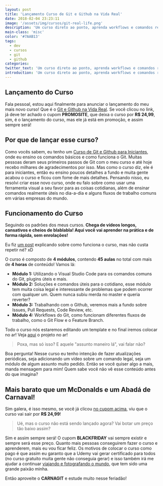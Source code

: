 ```yaml
---
layout: post
title: 'Lançamento Curso de Git e Github na Vida Real'
date: 2018-02-04 23:23:11
image: '/assets/img/cursos/git-real-life.png'
description: 'Um curso direto ao ponto, aprenda workflows e comandos realmente úteis do dia-a-dia no Git.'
main-class: 'misc'
color: '#7AAB13'
tags:
  - dev
  - cursos
  - git
  - github
categories:
twitter_text: 'Um curso direto ao ponto, aprenda workflows e comandos realmente úteis do dia-a-dia no Git.'
introduction: 'Um curso direto ao ponto, aprenda workflows e comandos realmente úteis do dia-a-dia no Git.'
---
```


## Lançamento do Curso

Fala pessoal, estou aqui finalmente para anunciar o lançamento do meu mais novo curso! Que é o [Git e Github na Vida Real](https://www.udemy.com/git-e-github-na-vida-real/?couponCode=BLACKFRIDAY). Se você clicou no link, já deve ter achado o cupom **PROMOSITE**, que deixa o curso por **R\$ 24,99**, sim, é o lançamento do curso, mas ele já está em promoção, e assim sempre será!

## Por que de lançar esse curso?

Como vocês sabem, eu tenho um [Curso de Git e Github para Iniciantes](https://www.udemy.com/git-e-github-para-iniciantes/), onde eu ensino os comandos básicos e como funciona o Git. Muitas pessoas deram seus primeiros passos de Git com o meu curso e até hoje recebo milhares de agradecimentos por isso. Mas como o curso diz, ele é para iniciantes, então eu ensino poucos detalhes a fundo e muita gente acabou o curso e ficou com fome de mais detalhes. Pensando nisso, eu resolvi criar esse novo curso, onde eu falo sobre como usar uma ferramenta visual a seu favor para as coisas cotidianas, além de ensinar comandos realmente úteis no dia-a-dia e alguns fluxos de trabalho comuns em várias empresas do mundo.

## Funcionamento do Curso

Seguindo os padrões dos meus cursos. **Chega de vídeos longos, cansativos e cheios de blablabla! Aqui você vai aprender na prática e de forma rápida, sem enrolações!**

Eu fiz [um post](https://willianjusten.com.br/chamada-curso-git-e-github-na-vida-real/) explicando sobre como funciona o curso, mas não custa repetir né? xD

O curso é composto de **4 módulos**, contendo **45 aulas** no total com mais de **4 horas** de conteúdo! Vamos lá:

- **Módulo 1:** Utilizando o Visual Studio Code para os comandos comuns do Git, plugins úteis e mais.
- **Módulo 2:** Soluções e comandos úteis para o cotidiano, esse módulo tem muita coisa legal e interessante de problemas que podem ocorrer com qualquer um. Quem nunca subiu merda no master e queria reverter?
- **Módulo 3:** Trabalhando com o Github, veremos mais a fundo sobre Issues, Pull Requests, Code Review, etc.
- **Módulo 4:** Workflows do Git, como funcionam diferentes fluxos de trabalho, como o Git Flow e o Feature Branch.

Todo o curso nós estaremos editando um template e no final iremos colocar no ar! Veja [aqui](https://willianjusten.com.br/photo-portfolio/) o projeto no ar!

> Poxa, mas só isso? E aquele "assunto maneiro lá", vai falar não?

Boa pergunta! Nesse curso eu tenho intenção de fazer atualizações periódicas, seja adicionando um vídeo sobre um comando legal, seja um módulo de algum assunto muito pedido. Então se você quiser algo a mais, manda mensagem para mim! Quem sabe você não vê esse conteúdo antes do que imagina?

## Mais barato que um McDonalds e um Abadá de Carnaval!

Sim galera, é isso mesmo, se você já clicou [no cupom acima](https://www.udemy.com/git-e-github-na-vida-real/?couponCode=BLACKFRIDAY), viu que o curso vai sair por **R\$ 24,99**!

> Ué, mas o curso não está sendo lançado agora? Vai botar um preço tão baixo assim?

Sim e assim sempre será! O cupom **BLACKFRIDAY** vai sempre existir e sempre será esse preço. Quanto mais pessoas conseguirem fazer o curso e aprenderem, mais eu vou ficar feliz. Os motivos de colocar o curso como pago é que assim eu garanto que a Udemy vai gerar certificado para todos (no curso gratuito muita gente não conseguia gerar) e isso também irá me ajudar a continuar [viajando e fotografando o mundo](https://unsplash.com/@willianjusten), que tem sido uma grande paixão minha.

Então aproveite o **CARNAGIT** e estude muito nesse feriadão!
